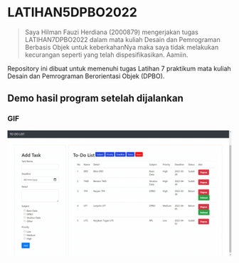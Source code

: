 # LATIHAN5DPBO2022

>Saya Hilman Fauzi Herdiana (2000879) mengerjakan tugas LATIHAN7DPBO2022 dalam mata kuliah Desain dan Pemrograman Berbasis Objek untuk keberkahanNya maka saya tidak melakukan kecurangan seperti yang telah dispesifikasikan. Aamiin.

Repository ini dibuat untuk memenuhi tugas Latihan 7 praktikum mata kuliah Desain dan Pemrograman Berorientasi Objek (DPBO).

## **Demo hasil program setelah dijalankan**

### GIF

  ![GIF Program](https://github.com/hlmnn/LATIHAN7DPBO2022/blob/master/Screenshot/demo.gif)
